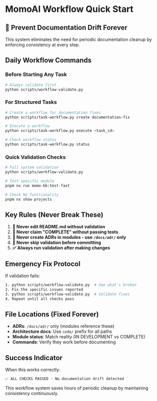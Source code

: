 # MomoAI Workflow Quick Start

## 🚀 Prevent Documentation Drift Forever

This system eliminates the need for periodic documentation cleanup by enforcing consistency at every step.

## Daily Workflow Commands

### Before Starting Any Task
```bash
# Always validate first
python scripts/workflow-validate.py
```

### For Structured Tasks  
```bash
# Create a workflow for documentation fixes
python scripts/task-workflow.py create documentation-fix

# Execute a workflow
python scripts/task-workflow.py execute <task_id>

# Check workflow status
python scripts/task-workflow.py status
```

### Quick Validation Checks
```bash
# Full system validation
python scripts/workflow-validate.py

# Test specific module
pnpm nx run momo-kb:test-fast

# Check Nx functionality
pnpm nx show projects
```

## Key Rules (Never Break These)

1. **🚫 Never edit README.md without validation**
2. **🚫 Never claim "COMPLETE" without passing tests**  
3. **🚫 Never create ADRs in modules - use `/docs/adr/` only**
4. **🚫 Never skip validation before committing**
5. **✅ Always run validation after making changes**

## Emergency Fix Protocol

If validation fails:
```bash
1. python scripts/workflow-validate.py  # See what's broken
2. Fix the specific issues reported
3. python scripts/workflow-validate.py  # Validate fixes
4. Repeat until all checks pass
```

## File Locations (Fixed Forever)

- **ADRs**: `/docs/adr/` only (modules reference these)
- **Architecture docs**: Use `code/` prefix for all paths
- **Module status**: Match reality (IN DEVELOPMENT vs COMPLETE)
- **Commands**: Verify they work before documenting

## Success Indicator

When this works correctly:
```
✅ ALL CHECKS PASSED - No documentation drift detected
```

This workflow system saves hours of periodic cleanup by maintaining consistency continuously.